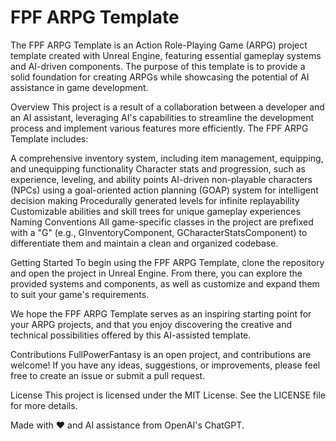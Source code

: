 # FPF ARPG Template
The FPF ARPG Template is an Action Role-Playing Game (ARPG) project template created with Unreal Engine, featuring essential gameplay systems and AI-driven components. The purpose of this template is to provide a solid foundation for creating ARPGs while showcasing the potential of AI assistance in game development.

Overview
This project is a result of a collaboration between a developer and an AI assistant, leveraging AI's capabilities to streamline the development process and implement various features more efficiently. The FPF ARPG Template includes:

A comprehensive inventory system, including item management, equipping, and unequipping functionality
Character stats and progression, such as experience, leveling, and ability points
AI-driven non-playable characters (NPCs) using a goal-oriented action planning (GOAP) system for intelligent decision making
Procedurally generated levels for infinite replayability
Customizable abilities and skill trees for unique gameplay experiences
Naming Conventions
All game-specific classes in the project are prefixed with a "G" (e.g., GInventoryComponent, GCharacterStatsComponent) to differentiate them and maintain a clean and organized codebase.

Getting Started
To begin using the FPF ARPG Template, clone the repository and open the project in Unreal Engine. From there, you can explore the provided systems and components, as well as customize and expand them to suit your game's requirements.

We hope the FPF ARPG Template serves as an inspiring starting point for your ARPG projects, and that you enjoy discovering the creative and technical possibilities offered by this AI-assisted template.

Contributions
FullPowerFantasy is an open project, and contributions are welcome! If you have any ideas, suggestions, or improvements, please feel free to create an issue or submit a pull request.

License
This project is licensed under the MIT License. See the LICENSE file for more details.

Made with :heart: and AI assistance from OpenAI's ChatGPT.